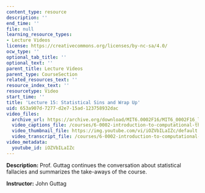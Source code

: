 ```yaml
---
content_type: resource
description: ''
end_time: ''
file: null
learning_resource_types:
- Lecture Videos
license: https://creativecommons.org/licenses/by-nc-sa/4.0/
ocw_type: ''
optional_tab_title: ''
optional_text: ''
parent_title: Lecture Videos
parent_type: CourseSection
related_resources_text: ''
resource_index_text: ''
resourcetype: Video
start_time: ''
title: 'Lecture 15: Statistical Sins and Wrap Up'
uid: 653a907d-7277-d2e7-15ad-123758932dac
video_files:
  archive_url: https://archive.org/download/MIT6.0002F16/MIT6_0002F16_lec15_300k.mp4
  video_captions_file: /courses/6-0002-introduction-to-computational-thinking-and-data-science-fall-2016/483cefbc6af05afabbc6506e21f82e84_iOZVbILaIZc.vtt
  video_thumbnail_file: https://img.youtube.com/vi/iOZVbILaIZc/default.jpg
  video_transcript_file: /courses/6-0002-introduction-to-computational-thinking-and-data-science-fall-2016/16e9ec022f34566085e928bc713b36d2_iOZVbILaIZc.pdf
video_metadata:
  youtube_id: iOZVbILaIZc
---
```


**Description:** Prof. Guttag continues the conversation about statistical fallacies and summarizes the take-aways of the course.

**Instructor:** John Guttag

